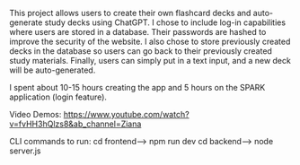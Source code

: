 This project allows users to create their own flashcard decks and auto-generate study decks using ChatGPT. I chose to include log-in capabilities where users are stored in a database. Their passwords are hashed to improve the security of the website. I also chose to store previously created decks in the database so users can go back to their previously created study materials. Finally, users can simply put in a text input, and a new deck will be auto-generated. 

I spent about 10-15 hours creating the app and 5 hours on the SPARK application (login feature). 

Video Demos: https://www.youtube.com/watch?v=fvHH3hQlzs8&ab_channel=Ziana

CLI commands to run: 
cd frontend--> npm run dev
cd backend--> node server.js
